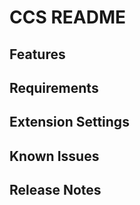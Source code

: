 # CCS README

## Features

## Requirements

## Extension Settings

## Known Issues

## Release Notes
